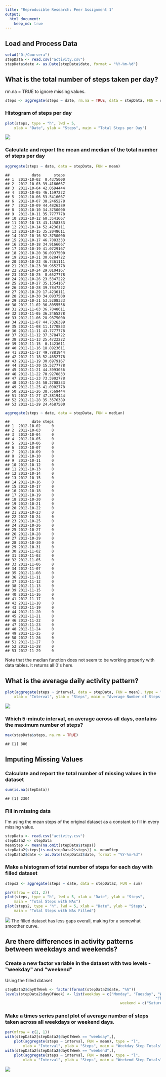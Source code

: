 ```yaml
---
title: "Reproducible Research: Peer Assignment 1"
output:
  html_document:
    keep_md: true
---
```


## Load and Process Data

```r
setwd("D:/Coursera")
stepData <- read.csv("activity.csv")
stepData$date <- as.Date(stepData$date, format = "%Y-%m-%d")
```

## What is the total number of steps taken per day?
rm.na = TRUE to ignore missing values.

```r
steps <- aggregate(steps ~ date, rm.na = TRUE, data = stepData, FUN = sum)
```

### Histogram of steps per day

```r
plot(steps, type = "h", lwd = 5,
	xlab = "Date", ylab = "Steps", main = "Total Steps per Day")
```

![](PA1_template_files/figure-html/unnamed-chunk-3-1.png)<!-- -->

### Calculate and report the mean and median of the total number of steps per day

```r
aggregate(steps ~ date, data = stepData, FUN = mean)
```

```
##          date      steps
## 1  2012-10-02  0.4375000
## 2  2012-10-03 39.4166667
## 3  2012-10-04 42.0694444
## 4  2012-10-05 46.1597222
## 5  2012-10-06 53.5416667
## 6  2012-10-07 38.2465278
## 7  2012-10-09 44.4826389
## 8  2012-10-10 34.3750000
## 9  2012-10-11 35.7777778
## 10 2012-10-12 60.3541667
## 11 2012-10-13 43.1458333
## 12 2012-10-14 52.4236111
## 13 2012-10-15 35.2048611
## 14 2012-10-16 52.3750000
## 15 2012-10-17 46.7083333
## 16 2012-10-18 34.9166667
## 17 2012-10-19 41.0729167
## 18 2012-10-20 36.0937500
## 19 2012-10-21 30.6284722
## 20 2012-10-22 46.7361111
## 21 2012-10-23 30.9652778
## 22 2012-10-24 29.0104167
## 23 2012-10-25  8.6527778
## 24 2012-10-26 23.5347222
## 25 2012-10-27 35.1354167
## 26 2012-10-28 39.7847222
## 27 2012-10-29 17.4236111
## 28 2012-10-30 34.0937500
## 29 2012-10-31 53.5208333
## 30 2012-11-02 36.8055556
## 31 2012-11-03 36.7048611
## 32 2012-11-05 36.2465278
## 33 2012-11-06 28.9375000
## 34 2012-11-07 44.7326389
## 35 2012-11-08 11.1770833
## 36 2012-11-11 43.7777778
## 37 2012-11-12 37.3784722
## 38 2012-11-13 25.4722222
## 39 2012-11-15  0.1423611
## 40 2012-11-16 18.8923611
## 41 2012-11-17 49.7881944
## 42 2012-11-18 52.4652778
## 43 2012-11-19 30.6979167
## 44 2012-11-20 15.5277778
## 45 2012-11-21 44.3993056
## 46 2012-11-22 70.9270833
## 47 2012-11-23 73.5902778
## 48 2012-11-24 50.2708333
## 49 2012-11-25 41.0902778
## 50 2012-11-26 38.7569444
## 51 2012-11-27 47.3819444
## 52 2012-11-28 35.3576389
## 53 2012-11-29 24.4687500
```

```r
aggregate(steps ~ date, data = stepData, FUN = median)
```

```
##          date steps
## 1  2012-10-02     0
## 2  2012-10-03     0
## 3  2012-10-04     0
## 4  2012-10-05     0
## 5  2012-10-06     0
## 6  2012-10-07     0
## 7  2012-10-09     0
## 8  2012-10-10     0
## 9  2012-10-11     0
## 10 2012-10-12     0
## 11 2012-10-13     0
## 12 2012-10-14     0
## 13 2012-10-15     0
## 14 2012-10-16     0
## 15 2012-10-17     0
## 16 2012-10-18     0
## 17 2012-10-19     0
## 18 2012-10-20     0
## 19 2012-10-21     0
## 20 2012-10-22     0
## 21 2012-10-23     0
## 22 2012-10-24     0
## 23 2012-10-25     0
## 24 2012-10-26     0
## 25 2012-10-27     0
## 26 2012-10-28     0
## 27 2012-10-29     0
## 28 2012-10-30     0
## 29 2012-10-31     0
## 30 2012-11-02     0
## 31 2012-11-03     0
## 32 2012-11-05     0
## 33 2012-11-06     0
## 34 2012-11-07     0
## 35 2012-11-08     0
## 36 2012-11-11     0
## 37 2012-11-12     0
## 38 2012-11-13     0
## 39 2012-11-15     0
## 40 2012-11-16     0
## 41 2012-11-17     0
## 42 2012-11-18     0
## 43 2012-11-19     0
## 44 2012-11-20     0
## 45 2012-11-21     0
## 46 2012-11-22     0
## 47 2012-11-23     0
## 48 2012-11-24     0
## 49 2012-11-25     0
## 50 2012-11-26     0
## 51 2012-11-27     0
## 52 2012-11-28     0
## 53 2012-11-29     0
```
Note that the median function does not seem to be working properly with data tables.  It returns all 0's here.

## What is the average daily activity pattern?

```r
plot(aggregate(steps ~ interval, data = stepData, FUN = mean), type = "l",
	xlab = "Interval", ylab = "Steps", main = "Average Number of Steps Across All Days")
```

![](PA1_template_files/figure-html/unnamed-chunk-5-1.png)<!-- -->

### Which 5-minute interval, on average across all days, contains the maximum number of steps?

```r
max(stepData$steps, na.rm = TRUE)
```

```
## [1] 806
```

## Imputing Missing Values
### Calculate and report the total number of missing values in the dataset

```r
sum(is.na(stepData))
```

```
## [1] 2304
```

### Fill in missing data
I'm using the mean steps of the original dataset as a constant to fill in every missing value.

```r
stepData <- read.csv("activity.csv")
stepData2 <- stepData
meanStep <- mean(na.omit(stepData$steps))
stepData2$steps[is.na(stepData2$steps)] <- meanStep
stepData2$date <- as.Date(stepData2$date, format = "%Y-%m-%d")
```

### Make a histogram of total number of steps for each day with filled dataset

```r
steps2 <- aggregate(steps ~ date, data = stepData2, FUN = sum)

par(mfrow = c(1, 2))
plot(steps, type = "h", lwd = 5, xlab = "Date", ylab = "Steps",
	main = "Total Steps with NAs")
plot(steps2, type = "h", lwd = 5, xlab = "Date", ylab = "Steps",
	main = "Total Steps with NAs Filled")
```

![](PA1_template_files/figure-html/unnamed-chunk-9-1.png)<!-- -->
The filled dataset has less gaps overall, making for a somewhat smoother curve.

## Are there differences in activity patterns between weekdays and weekends?

### Create a new factor variable in the dataset with two levels - "weekday" and "weekend"
Using the filled dataset

```r
stepData2$dayOfWeek <- factor(format(stepData2$date, "%A"))
levels(stepData2$dayOfWeek) <- list(weekday = c("Monday", "Tuesday", "Wednesday",
											                        "Thursday, Friday"),
								                    weekend = c("Saturday", "Sunday"))
```

### Make a times series panel plot of average number of steps taken across all weekdays or weekend days.

```r
par(mfrow = c(2, 1))
with(stepData2[stepData2$dayOfWeek == "weekday",],
	plot(aggregate(steps ~ interval, FUN = mean), type = "l",
		xlab = "Interval", ylab = "Steps", main = "Weekday Step Totals"))
with(stepData2[stepData2$dayOfWeek == "weekend",],
	plot(aggregate(steps ~ interval, FUN = mean), type = "l",
		xlab = "Interval", ylab = "Steps", main = "Weekend Step Totals"))
```

![](PA1_template_files/figure-html/unnamed-chunk-11-1.png)<!-- -->
